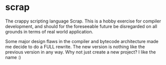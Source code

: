 scrap
=====

The crappy scripting language Scrap. This is a hobby exercise for 
compiler development, and should for the foreseeable future  be 
disregarded on all grounds in terms of real world application.

Some major design flaws in the compiler and bytecode architecture made 
me decide to do a FULL rewrite. The new version is nothing like the 
previous version in any way. Why not just create a new project?
I like the name :) 
